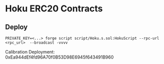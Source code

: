# Hoku ERC20 Contracts

## Deploy

```shell
PRIVATE_KEY=<...> forge script script/Hoku.s.sol:HokuScript --rpc-url <rpc_url>  --broadcast -vvvv
```

Calibration Deployment: 0xEa944dEf4fd96A70f0B53D98E6945f643491B960